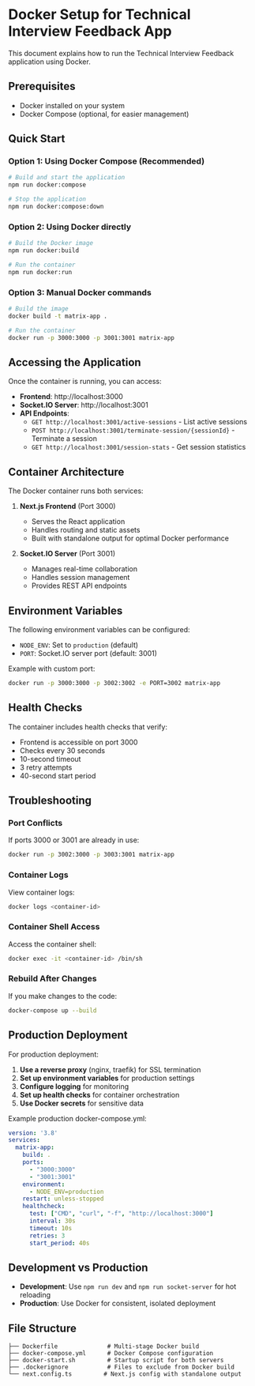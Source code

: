 # Docker Setup for Technical Interview Feedback App

This document explains how to run the Technical Interview Feedback application using Docker.

## Prerequisites

- Docker installed on your system
- Docker Compose (optional, for easier management)

## Quick Start

### Option 1: Using Docker Compose (Recommended)

```bash
# Build and start the application
npm run docker:compose

# Stop the application
npm run docker:compose:down
```

### Option 2: Using Docker directly

```bash
# Build the Docker image
npm run docker:build

# Run the container
npm run docker:run
```

### Option 3: Manual Docker commands

```bash
# Build the image
docker build -t matrix-app .

# Run the container
docker run -p 3000:3000 -p 3001:3001 matrix-app
```

## Accessing the Application

Once the container is running, you can access:

- **Frontend**: http://localhost:3000
- **Socket.IO Server**: http://localhost:3001
- **API Endpoints**:
  - `GET http://localhost:3001/active-sessions` - List active sessions
  - `POST http://localhost:3001/terminate-session/{sessionId}` - Terminate a session
  - `GET http://localhost:3001/session-stats` - Get session statistics

## Container Architecture

The Docker container runs both services:

1. **Next.js Frontend** (Port 3000)
   - Serves the React application
   - Handles routing and static assets
   - Built with standalone output for optimal Docker performance

2. **Socket.IO Server** (Port 3001)
   - Manages real-time collaboration
   - Handles session management
   - Provides REST API endpoints

## Environment Variables

The following environment variables can be configured:

- `NODE_ENV`: Set to `production` (default)
- `PORT`: Socket.IO server port (default: 3001)

Example with custom port:
```bash
docker run -p 3000:3000 -p 3002:3002 -e PORT=3002 matrix-app
```

## Health Checks

The container includes health checks that verify:
- Frontend is accessible on port 3000
- Checks every 30 seconds
- 10-second timeout
- 3 retry attempts
- 40-second start period

## Troubleshooting

### Port Conflicts
If ports 3000 or 3001 are already in use:
```bash
docker run -p 3002:3000 -p 3003:3001 matrix-app
```

### Container Logs
View container logs:
```bash
docker logs <container-id>
```

### Container Shell Access
Access the container shell:
```bash
docker exec -it <container-id> /bin/sh
```

### Rebuild After Changes
If you make changes to the code:
```bash
docker-compose up --build
```

## Production Deployment

For production deployment:

1. **Use a reverse proxy** (nginx, traefik) for SSL termination
2. **Set up environment variables** for production settings
3. **Configure logging** for monitoring
4. **Set up health checks** for container orchestration
5. **Use Docker secrets** for sensitive data

Example production docker-compose.yml:
```yaml
version: '3.8'
services:
  matrix-app:
    build: .
    ports:
      - "3000:3000"
      - "3001:3001"
    environment:
      - NODE_ENV=production
    restart: unless-stopped
    healthcheck:
      test: ["CMD", "curl", "-f", "http://localhost:3000"]
      interval: 30s
      timeout: 10s
      retries: 3
      start_period: 40s
```

## Development vs Production

- **Development**: Use `npm run dev` and `npm run socket-server` for hot reloading
- **Production**: Use Docker for consistent, isolated deployment

## File Structure

```
├── Dockerfile              # Multi-stage Docker build
├── docker-compose.yml      # Docker Compose configuration
├── docker-start.sh         # Startup script for both servers
├── .dockerignore           # Files to exclude from Docker build
└── next.config.ts         # Next.js config with standalone output
```
